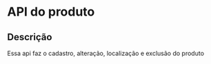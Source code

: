 # API do produto


## Descrição

Essa api faz o cadastro, alteração, localização e exclusão do produto

